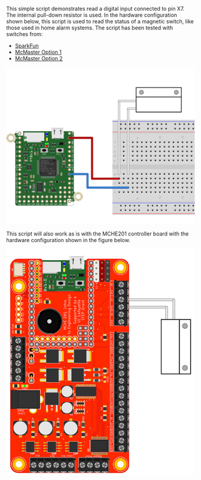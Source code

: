This simple script demonstrates read a digital input connected to pin X7. The internal pull-down resistor is used. In the hardware configuration shown below,
this script is used to read the status of a magnetic switch, like those used in home alarm systems. The script has been tested with switches from:

* [SparkFun](https://www.sparkfun.com/products/13247) 
* [McMaster Option 1](https://www.mcmaster.com/#8039a14)
* [McMaster Option 2](https://www.mcmaster.com/#8039a21)

![Pushbutton Hardware Setup](pyboard_breadboard_magSwitch.png)

This script will also work as is with the MCHE201 controller board with the hardware configuration shown in the figure below.

![MCHE201 Controller Board Magnetic Switch Hardware Setup](MCHE201board_magSwitch.png)
